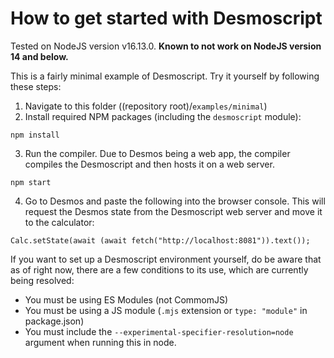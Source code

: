 # How to get started with Desmoscript

Tested on NodeJS version v16.13.0. **Known to not work on NodeJS version 14 and below.**

This is a fairly minimal example of Desmoscript. Try it yourself by following these steps:
1. Navigate to this folder ((repository root)/`examples/minimal`)
2. Install required NPM packages (including the `desmoscript` module):
```
npm install
```
3. Run the compiler. Due to Desmos being a web app, the compiler compiles the Desmoscript and then hosts it on a web server.
```
npm start
```
4. Go to Desmos and paste the following into the browser console. This will request the Desmos state from the Desmoscript web server and move it to the calculator:
```
Calc.setState(await (await fetch("http://localhost:8081")).text());
```


If you want to set up a Desmoscript environment yourself, do be aware that as of right now, there are a few conditions to its use, which are currently being resolved:
- You must be using ES Modules (not CommomJS)
- You must be using a JS module (`.mjs` extension or `type: "module"` in package.json)
- You must include the `--experimental-specifier-resolution=node` argument when running this in node.